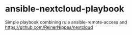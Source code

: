 # ansible-nextcloud-playbook
Simple playbook combining rule ansible-remote-access and https://github.com/ReinerNippes/nextcloud
